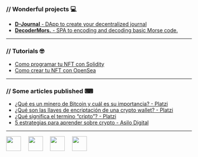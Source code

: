 ### // Wonderful projects 💻

- [**D-Journal** - DApp to create your decentralized journal](https://leandrogavidia.github.io/d-journal)
- [**DecoderMors.** - SPA to encoding and decoding basic Morse code.](https://leandrogavidia.github.io/decoder-mors/)

---

### // Tutorials 🤓

- [Como programar tu NFT con Solidity](https://drive.google.com/file/d/1Giq32nC6D5sBPy_iEAkbCRTUxGdy6dol/view?usp=sharing)
- [Como crear tu NFT con OpenSea](https://drive.google.com/file/d/1zPKyNIyPgwdXmMPSERp_7Y73Ctw2hrvW/view?usp=sharing)

---

### // Some articles published ⌨

- [¿Qué es un minero de Bitcoin y cuál es su importancia? - Platzi](https://platzi.com/blog/que-es-minero-bitcoin/)
- [¿Qué son las llaves de encriptación de una crypto wallet? - Platzi](https://platzi.com/blog/que-es-llave-publica-y-privada-wallet/)
- [¿Qué significa el termino “cripto”? - Platzi](https://platzi.com/blog/que-es-cripto-definicion/)
- [5 estrategias para aprender sobre crypto - Asilo Digital](https://www.asilodigital.com/estrategias-aprender-crypto/)

---

[<img src="https://www.vectorlogo.zone/logos/facebook/facebook-icon.svg" width="40"></img>](https://www.facebook.com/androgavidia/) &nbsp; &nbsp;
[<img src="https://www.vectorlogo.zone/logos/instagram/instagram-icon.svg" width="40"></img>](https://www.instagram.com/androgavidia/) &nbsp; &nbsp;
[<img src="https://www.vectorlogo.zone/logos/twitter/twitter-official.svg" width="40"></img>](https://twitter.com/androgavidia) &nbsp; &nbsp;
[<img src="https://www.vectorlogo.zone/logos/linkedin/linkedin-icon.svg" width="40"></img>](https://www.linkedin.com/in/leandrogavidia/) &nbsp; &nbsp;
